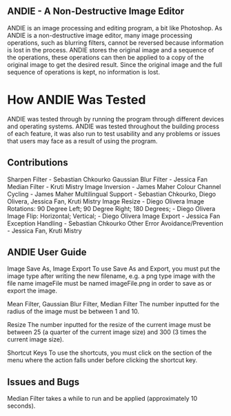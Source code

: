 ## ANDIE - A Non-Destructive Image Editor
ANDIE is an image processing and editing program, a bit like Photoshop. As ANDIE is a non-destructive image editor, many image processing operations, such as blurring filters, cannot be reversed because information is lost in the process. ANDIE stores the original image and a sequence of the operations, these operations can then be applied to a copy of the original image to get the desired result. Since the original image and the full sequence of operations is kept, no information is lost.

# How ANDIE Was Tested
ANDIE was tested through by running the program through different devices and operating systems. ANDIE was tested throughout the building process of each feature, it was also run to test usability and any problems or issues that users may face as a result of using the program.

## Contributions
Sharpen Filter - Sebastian Chkourko
Gaussian Blur Filter - Jessica Fan
Median Filter - Kruti Mistry
Image Inversion - James Maher
Colour Channel Cycling - James Maher
Multilingual Support - Sebastian Chkourko, Diego Olivera, Jessica Fan, Kruti Mistry
Image Resize - Diego Olivera
Image Rotations: 90 Degree Left; 90 Degree Right; 180 Degrees; - Diego Olivera
Image Flip: Horizontal; Vertical; - Diego Olivera
Image Export - Jessica Fan
Exception Handling - Sebastian Chkourko
Other Error Avoidance/Prevention - Jessica Fan, Kruti Mistry

## ANDIE User Guide 
Image Save As, Image Export 
To use Save As and Export, you must put the image type after writing the new filename, e.g. a png type image with the file name imageFile must be named imageFile.png in order to save as or export the image.

Mean Filter, Gaussian Blur Filter, Median Filter
The number inputted for the radius of the image must be between 1 and 10.

Resize
The number inputted for the resize of the current image must be between 25 (a quarter of the current image size) and 300 (3 times the current image size).

Shortcut Keys
To use the shortcuts, you must click on the section of the menu where the action falls under before clicking the shortcut key.

## Issues and Bugs
Median Filter takes a while to run and be applied (approximately 10 seconds).